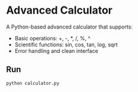 # Advanced Calculator

A Python-based advanced calculator that supports:
- Basic operations: +, -, *, /, %, ^
- Scientific functions: sin, cos, tan, log, sqrt
- Error handling and clean interface

## Run
```bash
python calculator.py
